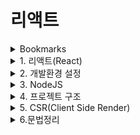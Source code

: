 # 리액트


<details>
<summary>Bookmarks</summary>
<div markdown="1">

| Plugin | URL |
| ------ | ------ |
| React 배타문서 | https://beta.reactjs.org/ |
| React 공식사이트 | https://reactjs.org/ |
| Create React App | https://create-react-app.dev/ |
| HTML to JSX | https://transform.tools/html-to-jsx |
| CSS - BoxShadow | https://cssgenerator.org/box-shadow-css-generator.html |
| 리액트 개발툴 익스텐션 | https://chrome.google.com/webstore/detail/react-developer-tools/fmkadmapgofadopljbjfkapdkoienihi |
| 무료 사진 사이트 | https://unsplash.com/ |
| HTML > JSX | https://transform.tools/html-to-jsx |


## 단축어

※ 커맨트 팔레트 > Snippets: configure user snippets > global.code-snippets.json

1. rfc : react import
2. rsi : 함수 표현식, 리턴없이 소괄호로 값을 리턴, 상태가 없는 ui요소를 반환
3. si : import css
4. cn : className


</div>
</details>

<details>
<summary>1. 리액트(React)</summary>
<div markdown="1">

## 리액트
- UI를 표기·보여주고나서 이벤트에 반응
  (Renders UI and responds to(Reacts to) events)
- 심플한 정적 사이트부터 복잡한 규모까지 웹, 모바일앱을 손쉽게 만들 수 있음
- 유저 인터페이스를 만들기 위한 자바스크립트 라이브러리

#### 01. SPA(Single Page Application)
- 사용자가 버튼을 클릭했을 때, 다른 페이지를 다운받아서 깜빡거리면서 리프레시 되는 것이 아니라 한 어플리케이션에서 컴포넌트를 보여주고 숨기는 방식으로 페이지 내에서 자유자재로 네비게이션하는 것

#### 02. SCR(Client Server Rendering)
- 사용자가 웹 어플리케이션에 접속했을 때, 즉각적으로 html을 보여주는 것이 아니라, 우리가 작성한 코드 js뿐만 아니라 React 라이브러리도 함께 다운받아서 사용자 화면에 UI가 표기되기 때문에 Client측에서 리액트가 렌더링 됨
- React와 Gatsby 또는 Next.js 프레임워크를 함께 사용하면 SSG(Static Site Generation)과 SSR을 함께 구현할 수도 있음

## 컴포넌트
- UI를 component들 단위로 보여주고 이벤트에 반응도록 만들어나가는 라이브러리
- 응집도가 높은 UI 블락이면서 다른 컴포넌드들과는 연결되어 있지 않고 독립적인 응집도를 유지하고있는 빌딩 블록
  (A highly cohesive building block for UIs loosely coupled with other components)

#### 01. 컴포넌트를 나누는 기준
- 재사용성(Don't Repeat Yourself)
- 단일책임(Single Responsibility): 다른 곳에서 재사용될 확률이 낮더라도, 한 컴포넌트 안에서 너무 많은 UI나 Logic이 있다면 작은 단위로 한 UI에서는 하나의 도메인을 담당해서 보여줄 수 있도록 잘게 나누어서 컴포넌트를 만들 수 있음

#### 02. 리액트 동작원리
- 리액트는 컴포넌트의 집합체
- 리액트는 데이터를 내부상태를 가지고있는 State와 외부로부터 전달받는 상태 Props가 있고 이 두가지의 데이터를 나타내는 render가 존재
- 상태(State 또는 Props)이 변경될때마다 re-render가 이루어짐
- 어플리케이션 화면에는 실제로 변경된 부분만 화면에 효율적으로 업데이트가 됨

#### 03. React DOM
- 우리가 HTML로 작성한 것이 브라우저에 표기가 되기 위해서 DOM tree로 구성되는데, 이는 리액트에서도 마찬가지
- 대신에 리액트는 바로 브라우저에 있는 DOM tree를 변경하는 것이 아니라, 가상의 돔트리(Virtual Dom Tree)를 가지고 있고 어떤 상태값이 변경되어서 무언가 업데이트가 된다면, 변경이 일어나기 전에 VDT와 PT(예전상태 Previous tree)를 비교 후에 다른 노드를 판단 후 실제 브라우저에서 필요한 DOM TREE요소를 업데이트
- 따라서 리액트 어플리케이션에서 State를 많이 변경하더라도 실제 브라우저에서는 업데이트 되는 노드만 변경이 이루어짐에 따라 리액트가 조금 더 효율적으로 빠르게 브라우저를 업데이트 해줌
- 사용자가 느끼기에 빠르고 스무스하게 업데이트가 일어나기 위해서는 60fps를 유지하는 것이 중요 -> 리액트에서 자체적으로 진행
- 그렇다고 리액트가 완벽하기 때문에 개발자가 코드를 막 짜면 안되고, 컴포넌트를 효율적으로 만들어나가야 함

## 훅(Hooks)
- State와 LifeCycle에 관련된 기능들을 재사용 가능한 로직과 연결할 수 있는 함수
- Hooks은(함수들은) 값의 재사용이 아니라 로직의 재사용을 위한 것

#### 01. 훅
- useState: 상태관리 로직
- useEffect : 컴포넌트 생애주기 관리 로직
- useUser : 서버에서 받아온 사용자
- 커스텀훅
</div>
</details>

<details>
<summary>2. 개발환경 설정</summary>
<div markdown="1">

| Plugin | URL |
| ------ | ------ |
| VS Code | https://code.visualstudio.com/download |
| Terminal for Mac | https://iterm2.com |
| Terminal for Win | https://gist.github.com/kevin-smets/8568070 |
| NodeJS | https://nodejs.org/en/ |
| Git | https://git-scm.com/downloads |

```sh
## 사용한 커맨드
node -v
npm -v
git --version
corepack enable // yarn 설치
yarn -v
```
</div>
</details>

<details>
<summary>3. NodeJS</summary>
<div markdown="1">

## 노드JS
- 자바스크립트를 브라우저 밖에서 실행할 수 있게 해주는 자바스크립트 실행환경
- 컴퓨터에서 스크립트를 작성하거나 서버를 만들 때도 자바스크립트를 활용 가능
- server-side rendering, command line tools 또는 back-end까지 js로 만들 수 있음

#### 01. npm
- NodeJS를 설치하면 자동으로 설치되는 패키지 매니저
- 프로젝트를 만들 때, 우리가 만드는 코드 뿐만 아니라 외부 dependencies(라이브러리)를 가져와서 쉽게 설치하고 버전을 관리할 수 있게 함
- package.json : 프로젝트 이름, 버전, 모든 외부 라이브러리 디펜던씨 명시 및 관리

#### 02. npx
- npm이 설치될 때, 함께 설치됨
- npm은 패키지를 관리한다면, npx는 패키지들을 개별적으로 실행할 수 있게 도와주는 tool

#### 03. yarn
- npm을 대체해서 사용 가능한 패키지 매니저 (by facebook)
- npm과 서로 호환이 가능하지만 추천되는 방식은 아니라서 일관성 있게 npm 또는 yarn 한가지만 일관성있게 고정적으로 사용
- npm에서 살짝 부족한 단점을 커버하기 위해 만들어짐
- npm은 사용하는 라이브러리가 많을 수록 프로젝트를 실행하는 속도가 현저히 떨어짐, 필요한 라이브러리를 순차적으로 설치하고 실행하기 때문
- yarn은 필요한 라이브러리를 병렬적으로 동시에 설치하고 실행, 보완관련 측면에서도 뛰어남
- fater, consistent, and secure 빠르고, 일관성있고 안전

</div>
</details>

<details>
<summary>4. 프로젝트 구조</summary>
<div markdown="1">

## 프로젝트 구조
1) /.yarn : yarn을 실행하기 위해 필요한 것들
2) /node_modules : npm을 이용해서 설치한 라이브러리들
3) .pnp(play&plug) : yarn을 이용해서 설치한 라이브러리들
   - /node_modules 에 있는 파일 빌드(파일입출력)가 상당히 소모적
   - 따라서 yarn에서는 .pnp 파일로 관리
4) yarn.lock : 라이브러리 버전정보
5) /public : static한 리소스
   - manifest.json : pwa(progressive web appliction)에 필요한 정보(앱 이름, 아이콘 등)
   - robots.txt : 웹 앱을 배포했을 때, 크롤링하는 로봇들에게 사이트에 대한 정보를 명시
6) /src : 작성하는 코드들
   - reportWebVitals.js : 웹 성능 측정
   - setupTests.js : 유닛테스트
7) package.json : 프로젝트 전반적인 정보 및 스크립트
   - name : 프로젝트 이름
   - version : 프로젝트 정보
   - private : private or public
   - dependencies : 라이브러리에 대한 정보를 확인
   - scripts : create react-app 으로 설치되었을 경우 사용가능한 명령어
   - eslintConfig : eslintConfig
   - browserslist : 브라우저 정보
     - production : 배포할 때, 어떤 버전까지, >0.2%는 전체 브라우저 시장에서 0.2이상 사용되는 모든 브라우저 이상
     - development : 개발할 때, 어느 버전까지 js를 변환

## 숨겨진 툴
- create react-app을 통해서 프로젝트를 만들면 scripts(package.json)에는 start, build, test, eject가 있고, yarn.lock 파일에는 무언가 많이 설치가 되어 있고 사용되어 있는 것을 확인 가능
- 설치되어 있는 것을 일일이 하나하나 설정을 바꾸고 싶다면 eject을 사용하면 되지만 한번 eject한 경우에는 다시 포장이 불가
```sh
yarn eject
? Are you sure you want to eject? This action is permanent.
Y
```
- package.json 파일 dependencies에 즉각적으로 숨겨져있던 툴들이 표기됨
  - babel, webpack 등 라이브러리 등
    - css를 축약하는 웹팩, 환경변수 설정, eslint(코드를 잘 작성하는지 감시) 등

## 중요한 툴

#### 1. Babel
- 바벨은 자바스크립트 트랜스컴파일러(JavaScript transcompiler)
- 대부분의 사용자들은 최신 브라우저 버전을 사용하지만, 아직까지도 예전 브라우저 버전을 사용하거나 최신 JS문법을 지원하지 않는 브라우저를 사용할 수도 있음
- 리액트를 개발할 때, 최신 자바스크립트 문법을 사용해도 바벨을 이용해서 프로젝트를 빌드할 때, 사용자에게 배포 전 최신 문법을 예전 버전으로 변환해주는 작업을 해줌
- 사용자의 브라우저 버전을 걱정하지 않고 마음껏 최신 버전으로 개발하거나 TS, JSX로 프로그래밍을 할 수 있는 것이 바벨의 역할으로 예전 JS 버전으로 변환

#### 2. Webpack
- Bundling the code, JavaScript module bundler
- 코드를 잘 번들링(포장)해서 사용자에게 배포할 수 있게 도와주는 모듈 번들러
- 프로젝트를 많은 파일들을(js, sass, hbs, cjs jpg, png 등) 웹팩을 통해서 사용자 전송
  - html, 이미지 파일들 등 어떤 것들을 그룹을 지어서 처음으로 사용자에게 전송해야 하는지 번들링 해줌
  - create react-app을 사용할 때 기본적인 설정을 해줌
  - 번들링 이외에도 쓰이지 않는 코드는 삭제하고 코드를 압축하고 코멘트를 제거해서 사용자에게 전달
  - css파일 이름을 축약한 버전으로 만들어서 파일 사이즈를 줄여줌
- 개발자도구 > network > bundle.js 파일

#### 3. ESLint
- 코드를 올바르게 작성하고 있는지 체크하는 역할

#### 4. Jest
- 유닛 테스트를 작성하고, 코드가 원하는 대로 동작하는지 테스팅하는 프레임워크

#### 5. PostCSS
- expandable CSS libraries
- tool for transforming CSS with JavaScript

## 설치 익스텐션
| VSCode Extentions | DETAILS |
| ------ | ------ |
| Material Theme | 현재 사용하고 있는 테마(dark) |
| Material Icon Theme | 현재 사용하고 있는 아이콘들 |
| Auto Import | 자동으로 import 해줌 |
| Prettier - Code formatter | 코드를 이쁘게 포맷  |
| CSS Modules | 나중에 PostCSS 쓸때 유용함 |

| HTML·CSS Extentions |
| ------ |
| IntelliSense for CSS class names in HTML |
| HTML to CSS autocompletion |
| HTML CSS Support |
| CSS Peek |
| Auto Rename Tag |

</div>
</details>

<details>
<summary>5. CSR(Client Side Render)</summary>
<div markdown="1">

## CSR(Client Side Render)

> 리액트가 어떻게 브라우저에서 동작하는지 <br/>
> Client Side Rendering이 어떤 순서대로 일어나는지

- 사용자가 html을 받았을 때는 html요소에 어떤 ui(html요소들)도 확인할 수 없고 body 요소 안에는 오로지 id가 root인 div요소만 존재
- 리액트는 CSR이기 때문에 텅빈 html document를 보내주고 작성된 코드와 리액트 코드가 함께 브라우저에 전송되면서 Client Side에서 코드가 동작하면서 작성한 코드대로 필요한 DOM요소를(UI요소를) 동적으로 다이나믹하게 생성

#### 1. 동작순서
※ Network탭: 어떤 순서대로 어떤 파일들이 다운로드 되어 브라우저에 표기되어 있는지 확인 가능<br/>
⑴ localhost Document : html 페이지<br/>
⑵ bundle.js : 프로젝트를 브라우저에 보여주기 이전에 webpack이 코드*들을 압축해서 하나의 파일로 보여줌<br/>
　＊app코드와 리액트를 동작하기 위한 코드<br/>
⑶ 여러가지 정적 이미지, 파일 등

#### 2. 동작원리
- /src : 동적으로 만드는 코드를 작성하는 곳
- index.js : 리액트의 시작점
```sh
// 1) ReactDOM에 createRoot라는 API를 이용해서 div를 가져와서 root를 만들어줌
const root = ReactDOM.createRoot(document.getElementById('root'));

// 2) root에다가 첫번째 컴포넌트에 렌더를 진행
root.render(
  <React.StrictMode>

    // 3) 그게 바로 App이라는 컴포넌트
    <App />

  /* 4) App 컴포넌트는 StrictMode에 감싸져 있고 JS에서 stric mode를 활성화시키는 처럼 개발할 때, 엄격한 모드에서 개발을 해나가고, 배포할 땐, 해당 모드가 잠시 꺼진다.
  그래서 무언가 잘못 작성하고 있다면 경고나 warning을 받아볼 수 있도록 감싸져있다. */
  </React.StrictMode>

  // 실제로 const root에 첫번째로 렌더링되는 컴포넌트는 App이다.
);
```
① 따라서, 사용자가 id가 root인 div요소가 담아져있는 html을 다운로드 받고, 리액트와 소스코드를 전부 다운로드 받으면<br/>
② 브라우저 상에서 id가 root인 요소를 찾아서 root라는 가상의 요소(const root)를 만들고<br/>
③ 여기에 App이라는 컴포넌트를 연결해줌<br/>
④ 그러면 react가 내부적으로 App컴포넌트를 들어가서 return되는 jsx문법을 확인한 후에<br/>
⑤ 브라우저에서 제공하는 create-element 라는 동적으로 DOM요소를 생성하는 API를 통해서 정해진 순서대로 해당되는 태그를 동적으로 만들어줌<br/>
⑥ 그래서 우리는 index.js에서 컴포넌트를 만들어가지 않고 App.js에서 컴포넌트 작업을 진행한다

</div>
</details>

<details>
<summary>6.문법정리</summary>
<div markdown="1">

> - 리액트 컴포넌트는 함수형태로 만들고 함수명은 대문자로 시작하며 반환(return)하는 것은 컴포넌트가 어떻게 ui를 표기할 것인지 명시하는 JSX문법을 사용 <br/>
> - 그리고 외부로부터 데이터를 주입받는 props와 각각의 컴포넌트 그 상태를 가지고 있는 state가 있음

## JSX
- JSX(JavaScript XML)는 기존 html을 작성하는 것과 동일하지만 유의사항 3가지<br/>
  ⑴ JSX를 반환할 때는 단 하나의 태그로만 반환 가능<br/>
    - 스타일링을 하거나 부모의 태그가 필요한 것이아니라 다수의 태그를 감싸는 역할만 하고 싶다면 텅텅빈 ```<></>``` 태그만 반환하면 된다<br/>
    - 해당 ```<></>``` 태그는 리액트 내부에서 ```<Fragment></Fragment>```라는 태그를 사용<br/>

  ⑵ html에서는 class라는 속성을 사용하지만, JSX에서는 className를 사용<br/>

  ⑶ JavaScript 코드를 작성할 때는 중괄호{}를 사용한다
    - App컴포넌트는 App.js안에 존재(basic > src > App.js > App)
    - 따라서 오브젝트{} 문법을 이용해서 자바스크립트 코드를 작성

- 명명규칙

  ⑴ 파일명
  - 리액트에서는 파일명을 따로 규정하고 있지 않음
    - e.x. CamelCase, underscore 등 회사마다 다르나 보통 리액트는 CamelCase으로 파일명을 작성
    - e.g. nextjs에서는 kebab-case를 주로 사용
  - 다만, 함수명과 export명만 동일하게 설정
  ```sh
    function App() {
      ...
    }
    export default App;
  ```

  ⑵ 확장자명
  - 리액트 컴포넌트라면 .jsx라고 하는 것을 더 선호
  - 순수 js파일과 컴포넌트 js파일을 쉽게 구분 가능
  - JavaScript로 개발한다면 .js/.jsx
  - TypeScript로 개발한다면 .ts/.tsx

※ https://react.dev/learn/writing-markup-with-jsx

## /basic
- React는 컴포넌트 들의 집합체이고
- 컴포넌트들을 재사용가능하고 외부상태에 고립되어 있는 독립된 하나의 단위로 만들어나가는 것이 중요하다
- 처음부터 완벽한 컴포넌트를 만드려고 하지 말고, 만들다가 재사용 가능한 작은 단위가 생기면 다시 잘게 만들면 됨
- e.g. Profile.jsx → Avatar.jsx

</div>
</details>